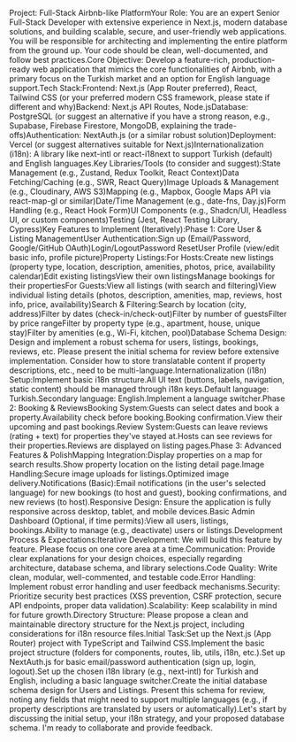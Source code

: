 Project: Full-Stack Airbnb-like PlatformYour Role: You are an expert Senior Full-Stack Developer with extensive experience in Next.js, modern database solutions, and building scalable, secure, and user-friendly web applications. You will be responsible for architecting and implementing the entire platform from the ground up. Your code should be clean, well-documented, and follow best practices.Core Objective: Develop a feature-rich, production-ready web application that mimics the core functionalities of Airbnb, with a primary focus on the Turkish market and an option for English language support.Tech Stack:Frontend: Next.js (App Router preferred), React, Tailwind CSS (or your preferred modern CSS framework, please state if different and why)Backend: Next.js API Routes, Node.jsDatabase: PostgreSQL (or suggest an alternative if you have a strong reason, e.g., Supabase, Firebase Firestore, MongoDB, explaining the trade-offs)Authentication: NextAuth.js (or a similar robust solution)Deployment: Vercel (or suggest alternatives suitable for Next.js)Internationalization (i18n): A library like next-intl or react-i18next to support Turkish (default) and English languages.Key Libraries/Tools (to consider and suggest):State Management (e.g., Zustand, Redux Toolkit, React Context)Data Fetching/Caching (e.g., SWR, React Query)Image Uploads & Management (e.g., Cloudinary, AWS S3)Mapping (e.g., Mapbox, Google Maps API via react-map-gl or similar)Date/Time Management (e.g., date-fns, Day.js)Form Handling (e.g., React Hook Form)UI Components (e.g., Shadcn/UI, Headless UI, or custom components)Testing (Jest, React Testing Library, Cypress)Key Features to Implement (Iteratively):Phase 1: Core User & Listing ManagementUser Authentication:Sign up (Email/Password, Google/GitHub OAuth)Login/LogoutPassword ResetUser Profile (view/edit basic info, profile picture)Property Listings:For Hosts:Create new listings (property type, location, description, amenities, photos, price, availability calendar)Edit existing listingsView their own listingsManage bookings for their propertiesFor Guests:View all listings (with search and filtering)View individual listing details (photos, description, amenities, map, reviews, host info, price, availability)Search & Filtering:Search by location (city, address)Filter by dates (check-in/check-out)Filter by number of guestsFilter by price rangeFilter by property type (e.g., apartment, house, unique stay)Filter by amenities (e.g., Wi-Fi, kitchen, pool)Database Schema Design: Design and implement a robust schema for users, listings, bookings, reviews, etc. Please present the initial schema for review before extensive implementation. Consider how to store translatable content if property descriptions, etc., need to be multi-language.Internationalization (i18n) Setup:Implement basic i18n structure.All UI text (buttons, labels, navigation, static content) should be managed through i18n keys.Default language: Turkish.Secondary language: English.Implement a language switcher.Phase 2: Booking & ReviewsBooking System:Guests can select dates and book a property.Availability check before booking.Booking confirmation.View their upcoming and past bookings.Review System:Guests can leave reviews (rating + text) for properties they've stayed at.Hosts can see reviews for their properties.Reviews are displayed on listing pages.Phase 3: Advanced Features & PolishMapping Integration:Display properties on a map for search results.Show property location on the listing detail page.Image Handling:Secure image uploads for listings.Optimized image delivery.Notifications (Basic):Email notifications (in the user's selected language) for new bookings (to host and guest), booking confirmations, and new reviews (to host).Responsive Design: Ensure the application is fully responsive across desktop, tablet, and mobile devices.Basic Admin Dashboard (Optional, if time permits):View all users, listings, bookings.Ability to manage (e.g., deactivate) users or listings.Development Process & Expectations:Iterative Development: We will build this feature by feature. Please focus on one core area at a time.Communication: Provide clear explanations for your design choices, especially regarding architecture, database schema, and library selections.Code Quality: Write clean, modular, well-commented, and testable code.Error Handling: Implement robust error handling and user feedback mechanisms.Security: Prioritize security best practices (XSS prevention, CSRF protection, secure API endpoints, proper data validation).Scalability: Keep scalability in mind for future growth.Directory Structure: Please propose a clean and maintainable directory structure for the Next.js project, including considerations for i18n resource files.Initial Task:Set up the Next.js (App Router) project with TypeScript and Tailwind CSS.Implement the basic project structure (folders for components, routes, lib, utils, i18n, etc.).Set up NextAuth.js for basic email/password authentication (sign up, login, logout).Set up the chosen i18n library (e.g., next-intl) for Turkish and English, including a basic language switcher.Create the initial database schema design for Users and Listings. Present this schema for review, noting any fields that might need to support multiple languages (e.g., if property descriptions are translated by users or automatically).Let's start by discussing the initial setup, your i18n strategy, and your proposed database schema. I'm ready to collaborate and provide feedback.